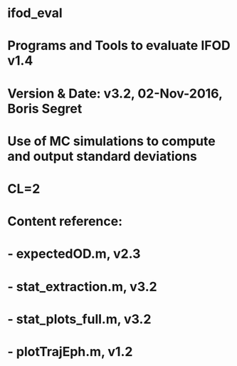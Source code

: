 # ifod_eval
# Programs and Tools to evaluate IFOD v1.4
# Version & Date:   v3.2, 02-Nov-2016, Boris Segret
#                   Use of MC simulations to compute and output standard deviations
# CL=2

# Content reference:
# - expectedOD.m, v2.3
# - stat_extraction.m, v3.2
# - stat_plots_full.m, v3.2
# - plotTrajEph.m, v1.2
